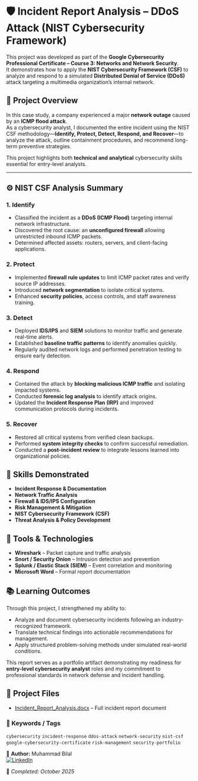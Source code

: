 
# 🛡️ Incident Report Analysis – DDoS Attack (NIST Cybersecurity Framework)

This project was developed as part of the **Google Cybersecurity Professional Certificate – Course 3: Networks and Network Security**.  
It demonstrates how to apply the **NIST Cybersecurity Framework (CSF)** to analyze and respond to a simulated **Distributed Denial of Service (DDoS)** attack targeting a multimedia organization’s internal network.



## 📘 Project Overview

In this case study, a company experienced a major **network outage** caused by an **ICMP flood attack**.  
As a cybersecurity analyst, I documented the entire incident using the NIST CSF methodology—**Identify, Protect, Detect, Respond, and Recover**—to analyze the attack, outline containment procedures, and recommend long-term preventive strategies.

This project highlights both **technical and analytical** cybersecurity skills essential for entry-level analysts.

---

## ⚙️ NIST CSF Analysis Summary

### 1. Identify  
- Classified the incident as a **DDoS (ICMP Flood)** targeting internal network infrastructure.  
- Discovered the root cause: an **unconfigured firewall** allowing unrestricted inbound ICMP packets.  
- Determined affected assets: routers, servers, and client-facing applications.  

### 2. Protect  
- Implemented **firewall rule updates** to limit ICMP packet rates and verify source IP addresses.  
- Introduced **network segmentation** to isolate critical systems.  
- Enhanced **security policies**, access controls, and staff awareness training.  

### 3. Detect  
- Deployed **IDS/IPS** and **SIEM** solutions to monitor traffic and generate real-time alerts.  
- Established **baseline traffic patterns** to identify anomalies quickly.  
- Regularly audited network logs and performed penetration testing to ensure early detection.  

### 4. Respond  
- Contained the attack by **blocking malicious ICMP traffic** and isolating impacted systems.  
- Conducted **forensic log analysis** to identify attack origins.  
- Updated the **Incident Response Plan (IRP)** and improved communication protocols during incidents.  

### 5. Recover  
- Restored all critical systems from verified clean backups.  
- Performed **system integrity checks** to confirm successful remediation.  
- Conducted a **post-incident review** to integrate lessons learned into organizational policies.  



## 🧠 Skills Demonstrated

- **Incident Response & Documentation**  
- **Network Traffic Analysis**  
- **Firewall & IDS/IPS Configuration**  
- **Risk Management & Mitigation**  
- **NIST Cybersecurity Framework (CSF)**  
- **Threat Analysis & Policy Development**  



## 🧾 Tools & Technologies

- **Wireshark** – Packet capture and traffic analysis  
- **Snort / Security Onion** – Intrusion detection and prevention  
- **Splunk / Elastic Stack (SIEM)** – Event correlation and monitoring  
- **Microsoft Word** – Formal report documentation  



## 📚 Learning Outcomes

Through this project, I strengthened my ability to:  
- Analyze and document cybersecurity incidents following an industry-recognized framework.  
- Translate technical findings into actionable recommendations for management.  
- Apply structured problem-solving methods under simulated real-world conditions.  

This report serves as a portfolio artifact demonstrating my readiness for **entry-level cybersecurity analyst** roles and my commitment to professional standards in network defense and incident handling.



## 📂 Project Files
- [Incident_Report_Analysis.docx](./Incident_Report_Analysis.docx) – Full incident report document  
  


### 🔖 Keywords / Tags
`cybersecurity` `incident-response` `ddos-attack` `network-security` `nist-csf` `google-cybersecurity-certificate` `risk-management` `security-portfolio`



👤 **Author:** Muhammad Bilal  
[![LinkedIn](https://img.shields.io/badge/LinkedIn-Profile-blue?logo=linkedin&style=for-the-badge)](https://www.linkedin.com/in/muhammad-bilal-914273314/)

📅 *Completed: October 2025*


